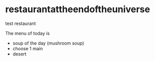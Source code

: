 # restaurantattheendoftheuniverse
test restaurant

The menu of today is

* soup of the day (mushroom soup)
* choose 1 main
* desert
